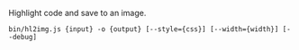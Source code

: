 Highlight code and save to an image.

```
bin/hl2img.js {input} -o {output} [--style={css}] [--width={width}] [--debug]
```
